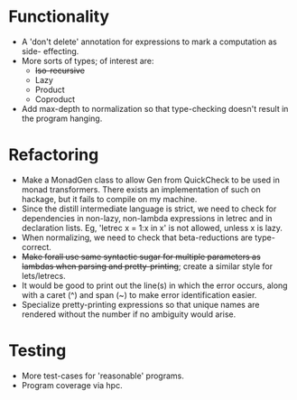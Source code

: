 Functionality
=============
* A 'don't delete' annotation for expressions to mark a computation as side-
  effecting.
* More sorts of types; of interest are:
  * ~~Iso-recursive~~
  * Lazy
  * Product
  * Coproduct
* Add max-depth to normalization so that type-checking doesn't result in the
  program hanging.

Refactoring
===========
* Make a MonadGen class to allow Gen from QuickCheck to be used in monad
  transformers. There exists an implementation of such on hackage, but it
  fails to compile on my machine.
* Since the distill intermediate language is strict, we need to check for
  dependencies in non-lazy, non-lambda expressions in letrec and in declaration
  lists. Eg, 'letrec x = 1:x in x' is not allowed, unless x is lazy.
* When normalizing, we need to check that beta-reductions are type-correct.
* ~~Make forall use same syntactic sugar for multiple parameters as lambdas
  when parsing and pretty-printing~~; create a similar style for lets/letrecs.
* It would be good to print out the line(s) in which the error occurs, along
  with a caret (^) and span (~) to make error identification easier.
* Specialize pretty-printing expressions so that unique names are rendered
  without the number if no ambiguity would arise.

Testing
=======
* More test-cases for 'reasonable' programs.
* Program coverage via hpc.

